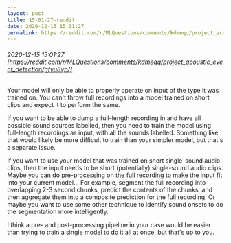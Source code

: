```yaml
---
layout: post
title: 15-01-27-reddit
date: 2020-12-15 15:01:27
permalink: https://reddit.com/r/MLQuestions/comments/kdmeqq/project_acoustic_event_detection/gfyu8vp/
---
```


###### 2020-12-15 15:01:27 [https://reddit.com/r/MLQuestions/comments/kdmeqq/project_acoustic_event_detection/gfyu8vp/]
Your model will only be able to properly operate on input of the type it was trained on. You can't throw full recordings into a model trained on short clips and expect it to perform the same.

If you want to be able to dump a full-length recording in and have all possible sound sources labelled, then you need to train the model using full-length recordings as input, with all the sounds labelled. Something like that would likely be more difficult to train than your simpler model, but that's a separate issue.

If you want to use your model that was trained on short single-sound audio clips, then the input needs to be short (potentially) single-sound audio clips. Maybe you can do pre-processing on the full recording to make the input fit into your current model... For example, segment the full recording into overlapping 2-3 second chunks, predict the contents of the chunks, and then aggregate them into a composite prediction for the full recording. Or maybe you want to use some other technique to identify sound onsets to do the segmentation more intelligently.

I think a pre- and post-processing pipeline in your case would be easier than trying to train a single model to do it all at once, but that's up to you.
